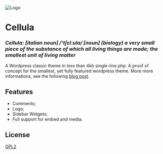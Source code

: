 
![Logo](https://github.com/wereunivocal/cellula/blob/main/screenshot.png?raw=true)


# Cellula
### *Cellula: \[italian noun\] /'tʃɛlːula/ [noun] (biology) a very small piece of the substance of which all living things are made; the smallest unit of living matter* 
A Wordpress classic theme in less than 4kb single-line php. A proof of concept for the smallest, yet fully featured wordpress theme. More more informations, see the following [blog post]().


## Features

- Comments;
- Logo;
- Sidebar Widgets;
- Full support for embed and media.


## License

[GPL2](https://www.gnu.org/licenses/old-licenses/gpl-2.0.html)


